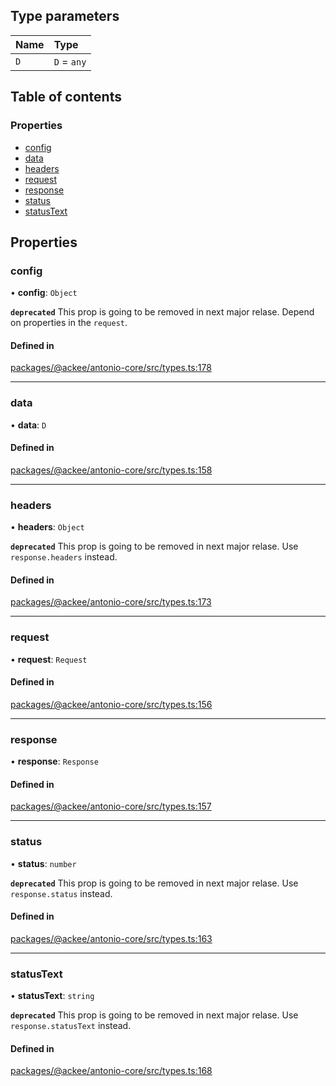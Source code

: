 ## Type parameters

| Name | Type        |
| :--- | :---------- |
| `D`  | `D` = `any` |

## Table of contents

### Properties

-   [config](../wiki/Interface:%20RequestResult#config)
-   [data](../wiki/Interface:%20RequestResult#data)
-   [headers](../wiki/Interface:%20RequestResult#headers)
-   [request](../wiki/Interface:%20RequestResult#request)
-   [response](../wiki/Interface:%20RequestResult#response)
-   [status](../wiki/Interface:%20RequestResult#status)
-   [statusText](../wiki/Interface:%20RequestResult#statustext)

## Properties

### config

• **config**: `Object`

**`deprecated`** This prop is going to be removed in next major relase. Depend on properties in the `request`.

#### Defined in

[packages/@ackee/antonio-core/src/types.ts:178](https://github.com/AckeeCZ/antonio/blob/17ef1cc/packages/@ackee/antonio-core/src/types.ts#L178)

---

### data

• **data**: `D`

#### Defined in

[packages/@ackee/antonio-core/src/types.ts:158](https://github.com/AckeeCZ/antonio/blob/17ef1cc/packages/@ackee/antonio-core/src/types.ts#L158)

---

### headers

• **headers**: `Object`

**`deprecated`** This prop is going to be removed in next major relase. Use `response.headers` instead.

#### Defined in

[packages/@ackee/antonio-core/src/types.ts:173](https://github.com/AckeeCZ/antonio/blob/17ef1cc/packages/@ackee/antonio-core/src/types.ts#L173)

---

### request

• **request**: `Request`

#### Defined in

[packages/@ackee/antonio-core/src/types.ts:156](https://github.com/AckeeCZ/antonio/blob/17ef1cc/packages/@ackee/antonio-core/src/types.ts#L156)

---

### response

• **response**: `Response`

#### Defined in

[packages/@ackee/antonio-core/src/types.ts:157](https://github.com/AckeeCZ/antonio/blob/17ef1cc/packages/@ackee/antonio-core/src/types.ts#L157)

---

### status

• **status**: `number`

**`deprecated`** This prop is going to be removed in next major relase. Use `response.status` instead.

#### Defined in

[packages/@ackee/antonio-core/src/types.ts:163](https://github.com/AckeeCZ/antonio/blob/17ef1cc/packages/@ackee/antonio-core/src/types.ts#L163)

---

### statusText

• **statusText**: `string`

**`deprecated`** This prop is going to be removed in next major relase. Use `response.statusText` instead.

#### Defined in

[packages/@ackee/antonio-core/src/types.ts:168](https://github.com/AckeeCZ/antonio/blob/17ef1cc/packages/@ackee/antonio-core/src/types.ts#L168)
